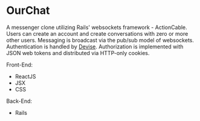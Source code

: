 # OurChat

A messenger clone utilizing Rails' websockets framework - ActionCable. Users can create an account and create conversations with zero or more other users. Messaging is broadcast via the pub/sub model of websockets. Authentication is handled by [Devise](https://github.com/heartcombo/devise). Authorization is implemented with JSON web tokens and distributed via HTTP-only cookies.

Front-End:
- ReactJS
- JSX
- CSS

Back-End:
- Rails
